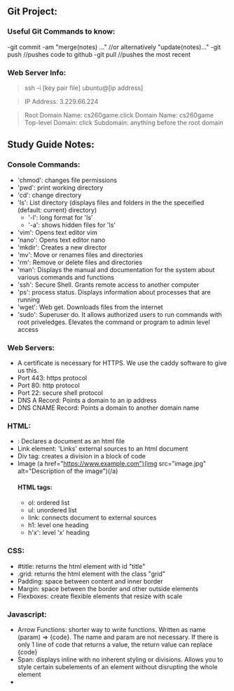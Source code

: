 ## Git Project:

### Useful Git Commands to know:
 -git commit -am "merge(notes) ..." //or alternatively "update(notes)..."
 -git push //pushes code to github
 -git pull //pushes the most recent 

### Web Server Info:
> ssh -i [key pair file] ubuntu@[ip address]

> IP Address: 3.229.66.224

> Root Domain Name: cs260game.click
> Domain Name: cs260game
> Top-level Domain: click
> Subdomain: anything before the root domain

## Study Guide Notes:
  ### Console Commands:
   - 'chmod': changes file permissions
   - 'pwd': print working directory
   - 'cd': change directory
   - 'ls': List directory (displays files and folders in the the speceified (default: current) directory)
     - '-l': long format for 'ls'
     - '-a': shows hidden files for 'ls'
   - 'vim': Opens text editor vim
   - 'nano': Opens text editor nano
   - 'mkdir': Creates a new director
   - 'mv': Move or renames files and directories
   - 'rm': Remove or delete files and directories
   - 'man': Displays the manual and documentation for the system about various commands and functions
   - 'ssh': Secure Shell. Grants remote access to another computer
   - 'ps': process status. Displays information about processes that are running
   - 'wget': Web get. Downloads files from the internet
   - 'sudo': Superuser do. It allows authorized users to run commands with root priveledges. Elevates the command or program to admin level access

  ### Web Servers:
   - A certificate is necessary for HTTPS. We use the caddy software to give us this.
   - Port 443: https protocol
   - Port 80: http protocol
   - Port 22: secure shell protocol
   - DNS A Record: Points a domain to an ip address
   - DNS CNAME Record: Points a domain to another domain name
  
  ### HTML:
   - <!DOCTYPE html>: Declares a document as an html file
   - Link element: 'Links' external sources to an html document
   - Div tag: creates a division in a block of code
   - Image (a href="https://www.example.com")(img src="image.jpg" alt="Description of the image")(/a)
     #### HTML tags:
      - ol: ordered list
      - ul: unordered list
      - link: connects document to external sources
      - h1: level one heading
      - h'x': level 'x' heading
  ### CSS:
   - #title: returns the html element with id "title"
   - .grid: returns the html element with the class "grid"
   - Padding: space between content and inner border
   - Margin: space between the border and other outside elements
   - Flexboxes: create flexible elements that resize with scale
  
  ### Javascript:
   - Arrow Functions: shorter way to write functions. Written as name (param) => {code}. The name and param are not necessary. If there is only 1 line of code that returns a value, the return value can replace {code}
   - Span: displays inline with no inherent styling or divisions. Allows you to style certain subelements of an element without disrupting the whole element
   - 
